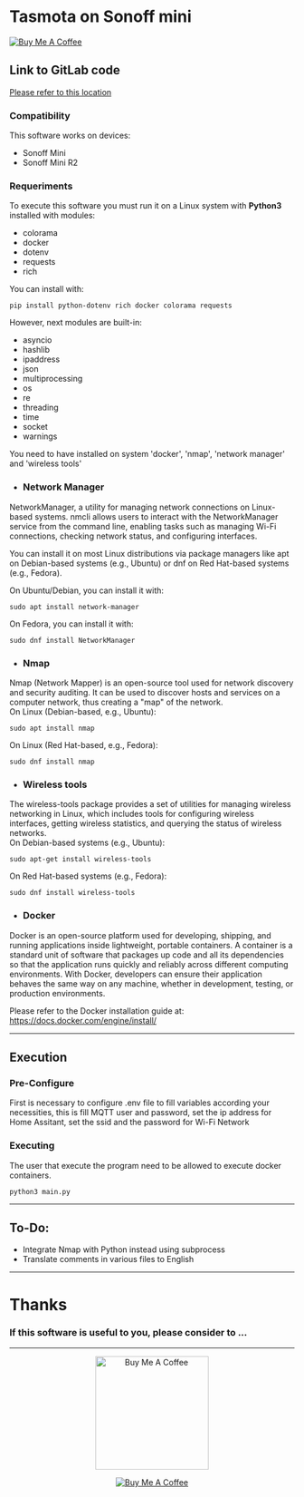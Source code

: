 # Tasmota on Sonoff mini 
[![Buy Me A Coffee](https://cdn.buymeacoffee.com/buttons/v2/default-black.png)](https://www.buymeacoffee.com/wadalino)

## Link to GitLab code
[Please refer to this location](https://gitlab.wadalino.org/wdln-public/tasmota-sonoff-mini)

### Compatibility

This software works on devices:  
- Sonoff Mini
- Sonoff Mini R2

### Requeriments

To execute this software you must run it on a Linux system with **Python3** installed with modules:  
- colorama
- docker
- dotenv
- requests
- rich
  
You can install with:  
```code 
pip install python-dotenv rich docker colorama requests
```

However, next modules are built-in:  

- asyncio
- hashlib
- ipaddress
- json
- multiprocessing
- os
- re
- threading
- time
- socket
- warnings

You need to have installed on system 'docker', 'nmap', 'network manager' and 'wireless tools'  

* ### Network Manager
 
NetworkManager, a utility for managing network connections on Linux-based systems. nmcli allows users to interact with the NetworkManager service from the command line, enabling tasks such as managing Wi-Fi connections, checking network status, and configuring interfaces.  

You can install it on most Linux distributions via package managers like apt on Debian-based systems (e.g., Ubuntu) or dnf on Red Hat-based systems (e.g., Fedora).  

On Ubuntu/Debian, you can install it with:  
```code
sudo apt install network-manager
```
On Fedora, you can install it with:  
```code
sudo dnf install NetworkManager
```

* ### Nmap
Nmap (Network Mapper) is an open-source tool used for network discovery and security auditing. It can be used to discover hosts and services on a computer network, thus creating a "map" of the network.  
On Linux (Debian-based, e.g., Ubuntu):  
```code
sudo apt install nmap
```
On Linux (Red Hat-based, e.g., Fedora):  
```code
sudo dnf install nmap
``` 

* ### Wireless tools
The wireless-tools package provides a set of utilities for managing wireless networking in Linux, which includes tools for configuring wireless interfaces, getting wireless statistics, and querying the status of wireless networks.  
On Debian-based systems (e.g., Ubuntu):  
```code
sudo apt-get install wireless-tools
``` 
On Red Hat-based systems (e.g., Fedora):  
```code
sudo dnf install wireless-tools
``` 

* ### Docker
Docker is an open-source platform used for developing, shipping, and running applications inside lightweight, portable containers. A container is a standard unit of software that packages up code and all its dependencies so that the application runs quickly and reliably across different computing environments. With Docker, developers can ensure their application behaves the same way on any machine, whether in development, testing, or production environments.  

Please refer to the Docker installation guide at: https://docs.docker.com/engine/install/   

----

## Execution

### Pre-Configure

First is necessary to configure .env file to fill variables according your necessities, this is fill MQTT user and password, set the ip address for Home Assitant, set the ssid and the password for Wi-Fi Network  

### Executing

The user that execute the program need to be allowed to execute docker containers.  

```code 
python3 main.py
```

----

## To-Do:

- Integrate Nmap with Python instead using subprocess
- Translate comments in various files to English

--- 
# Thanks

### If this software is useful to you, please consider to ...  

---

  
<div style="text-align: center;">
<img src="img.png" alt="Buy Me A Coffee" width="200">
  
[![Buy Me A Coffee](https://cdn.buymeacoffee.com/buttons/v2/default-black.png)](https://www.buymeacoffee.com/wadalino)
</div>
